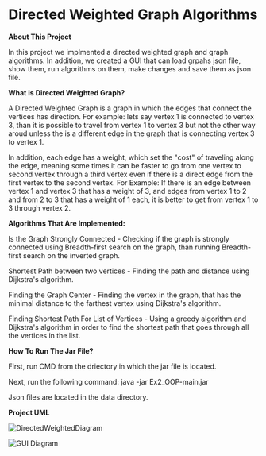 # Directed Weighted Graph Algorithms
**About This Project**

In this project we implmented a directed weighted graph and graph algorithms. In addition, we created a GUI that can load grpahs json file, show them, run algorithms on them, make changes and save them as json file.

**What is Directed Weighted Graph?**

A Directed Weighted Graph is a graph in which the edges that connect the vertices has direction. For example: lets say vertex 1 is connected to vertex 3, than it is possible to travel from vertex 1 to vertex 3 but not the other way aroud unless the is a different edge in the graph that is connecting vertex 3 to vertex 1.

In addition, each edge has a weight, which set the "cost" of traveling along the edge, meaning some times it can be faster to go from one vertex to second vertex through a third vertex even if there is a direct edge from the first vertex to the second vertex. For Example: If there is an edge between vertex 1 and vertex 3 that has a weight of 3, and edges from vertex 1 to 2 and from 2 to 3 that has a weight of 1 each, it is better to get from vertex 1 to 3 through vertex 2.

**Algorithms That Are Implemented:**

Is the Graph Strongly Connected - Checking if the graph is strongly connected using Breadth-first search on the graph, than running Breadth-first search on the inverted graph.

Shortest Path between two vertices - Finding the path and distance using Dijkstra's algorithm.

Finding the Graph Center - Finding the vertex in the graph, that has the minimal distance to the farthest vertex using Dijkstra's algorithm.

Finding Shortest Path For List of Vertices - Using a greedy algorithm and Dijkstra's algorithm in order to find the shortest path that goes through all the vertices in the list.

**How To Run The Jar File?**

  First, run CMD from the driectory in which the jar file is located.

  Next, run the following command: java -jar Ex2_OOP-main.jar <Json File>
  
  Json files are located in the data directory.
  
 
**Project UML**
  
![DirectedWeightedDiagram](https://user-images.githubusercontent.com/78217803/145467408-0bf84cc2-5bcd-4ba8-92b8-62a12266cbbf.jpeg)

![GUI Diagram](https://user-images.githubusercontent.com/78217803/145467424-23ffe92c-7804-4410-9148-8866a886b6d5.jpeg)

  
